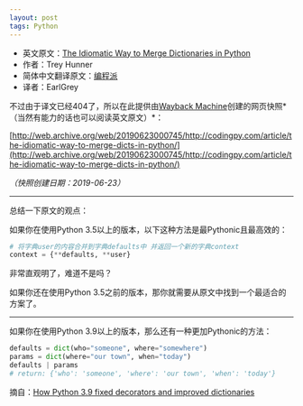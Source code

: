 ```yaml
---
layout: post
tags: Python
---
```


- 英文原文：[The Idiomatic Way to Merge Dictionaries in Python](https://treyhunner.com/2016/02/how-to-merge-dictionaries-in-python/)
- 作者：Trey Hunner
- 简体中文翻译原文：[编程派](https://codingpy.com/article/the-idiomatic-way-to-merge-dicts-in-python/)
- 译者：EarlGrey

不过由于译文已经404了，所以在此提供由[Wayback Machine](http://web.archive.org/)创建的网页快照*（当然有能力的话也可以阅读英文原文）*：

[http://web.archive.org/web/20190623000745/http://codingpy.com/article/the-idiomatic-way-to-merge-dicts-in-python/](http://web.archive.org/web/20190623000745/http://codingpy.com/article/the-idiomatic-way-to-merge-dicts-in-python/)

*（快照创建日期：2019-06-23）*

------

总结一下原文的观点：

如果你在使用Python 3.5以上的版本，以下这种方法是最Pythonic且最高效的：

```python
# 将字典user的内容合并到字典defaults中 并返回一个新的字典context 
context = {**defaults, **user}
```

非常直观明了，难道不是吗？

如果你还在使用Python 3.5之前的版本，那你就需要从原文中找到一个最适合的方案了。

------

如果你在使用Python 3.9以上的版本，那么还有一种更加Pythonic的方法：

```python
defaults = dict(who="someone", where="somewhere")
params = dict(where="our town", when="today")
defaults | params
# return: {'who': 'someone', 'where': 'our town', 'when': 'today'}
```

摘自：[How Python 3.9 fixed decorators and improved dictionaries](https://opensource.com/article/21/5/python-39-features)
